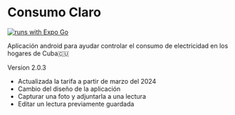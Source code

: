 # Consumo Claro

[![runs with Expo Go](https://img.shields.io/badge/Runs%20with%20Expo%20Go-000.svg?style=flat-square&logo=EXPO&labelColor=f3f3f3&logoColor=000)](https://expo.dev/client)

Aplicación android para ayudar controlar el consumo de electricidad en los hogares de Cuba🇨🇺

Version 2.0.3

- Actualizada la tarifa a partir de marzo del 2024
- Cambio del diseño de la aplicación
- Capturar una foto y adjuntarla a una lectura
- Editar un lectura previamente guardada
